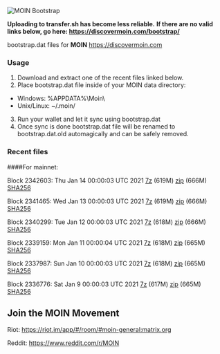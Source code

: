 ![MOIN Bootstrap](https://i.imgur.com/KjM1jMp.jpg)

**Uploading to transfer.sh has become less reliable.**
**If there are no valid links below, go here: https://discovermoin.com/bootstrap/**

bootstrap.dat files for **MOIN** https://discovermoin.com

### Usage

1. Download and extract one of the recent files linked below.
2. Place bootstrap.dat file inside of your MOIN data directory:
 - Windows: %APPDATA%\Moin\
 - Unix/Linux: ~/.moin/
3. Run your wallet and let it sync using bootstrap.dat
4. Once sync is done bootstrap.dat file will be renamed to bootstrap.dat.old automagically and can be safely removed.


### Recent files

####For mainnet:

Block 2342603: Thu Jan 14 00:00:03 UTC 2021 [7z](https://transfer.sh/UnF8v/bootstrap.dat.20210114.7z) (619M) [zip](https://transfer.sh/wb2Lc/bootstrap.dat.20210114.zip) (666M) [SHA256](https://transfer.sh/259cF/sha256.txt)

Block 2341465: Wed Jan 13 00:00:03 UTC 2021 [7z](https://transfer.sh/F8wf0/bootstrap.dat.20210113.7z) (619M) [zip](https://transfer.sh/qFBdZ/bootstrap.dat.20210113.zip) (666M) [SHA256](https://transfer.sh/EGXBF/sha256.txt)

Block 2340299: Tue Jan 12 00:00:03 UTC 2021 [7z](https://transfer.sh/xy8ma/bootstrap.dat.20210112.7z) (618M) [zip](https://transfer.sh/IuzUI/bootstrap.dat.20210112.zip) (666M) [SHA256](https://transfer.sh/xJYpk/sha256.txt)

Block 2339159: Mon Jan 11 00:00:04 UTC 2021 [7z](https://transfer.sh/8zTiW/bootstrap.dat.20210111.7z) (618M) [zip](https://transfer.sh/TxMnF/bootstrap.dat.20210111.zip) (665M) [SHA256](https://transfer.sh/lzHBA/sha256.txt)

Block 2337987: Sun Jan 10 00:00:03 UTC 2021 [7z](https://transfer.sh/sIy4N/bootstrap.dat.20210110.7z) (618M) [zip](https://transfer.sh/8m25z/bootstrap.dat.20210110.zip) (665M) [SHA256](https://transfer.sh/OuOK6/sha256.txt)

Block 2336776: Sat Jan  9 00:00:03 UTC 2021 [7z](https://transfer.sh/xVnRK/bootstrap.dat.20210109.7z) (617M) [zip](https://transfer.sh/gdtF3/bootstrap.dat.20210109.zip) (665M) [SHA256](https://transfer.sh/14IvVH/sha256.txt)

## Join the MOIN Movement

Riot: https://riot.im/app/#/room/#moin-general:matrix.org

Reddit: https://www.reddit.com/r/MOIN
